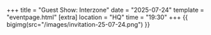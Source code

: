 +++
title = "Guest Show: Interzone"
date = "2025-07-24"
template = "eventpage.html"
[extra]
location = "HQ"
time = "19:30"
+++
{{ bigimg(src="/images/invitation-25-07-24.png") }}
